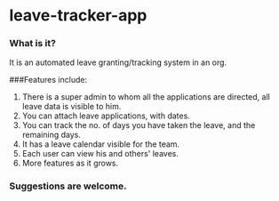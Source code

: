 leave-tracker-app
=================

### What is it?

It is an automated leave granting/tracking system in an org. 

###Features include:

1. There is a super admin to whom all the applications are
directed, all leave data is visible to him. 
2. You can attach leave applications, with dates. 
3. You can track the no. of days you have taken the leave,
and the remaining days.
4. It has a leave calendar visible for the team. 
5. Each user can view his and others' leaves. 
6. More features as it grows. 

### Suggestions are welcome. 


